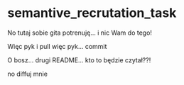 # semantive_recrutation_task

No tutaj sobie gita potrenuję... i nic Wam do tego!

Więc pyk i pull więc pyk... commit

O bosz... drugi README... kto to będzie czytał??!

no diffuj mnie
